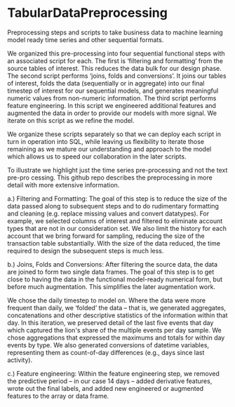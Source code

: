 # TabularDataPreprocessing

Preprocessing steps and scripts to take business data to machine learning model ready time series and other sequential formats.

We organized this pre-processing into four sequential functional steps with an associated script for each. The first is ‘filtering and formatting’ from the source tables of interest. This reduces the data bulk for our design phase. The second script performs ‘joins, folds and conversions’. It joins our tables of interest, folds the data (sequentially or in aggregate) into our final timestep of interest for our sequential models, and generates meaningful numeric values from non-numeric information. The third script performs feature engineering. In this script we engineered additional features and augmented the data in order to provide our models with more signal. We iterate on this script as we refine the model.

We organize these scripts separately so that we can deploy each script in turn in operation into SQL, while leaving us flexibility to iterate those remaining as we mature our understanding and approach to the model which allows us to speed our collaboration in the later scripts.

To illustrate we highlight just the time series pre-processing and not the text pre-pro cessing. This github repo describes the preprocessing in more detail with more extensive information.

a.)     Filtering and Formatting: The goal of this step is to reduce the size of the data passed along to subsequent steps and to do rudimentary formatting and cleaning (e.g. replace missing values and convert datatypes). For example, we selected columns of interest and filtered to eliminate account types that are not in our consideration set. We also limit the history for each account that we bring forward for sampling, reducing the size of the transaction table substantially. With the size of the data reduced, the time required to design the subsequent steps is much less. 

b.)     Joins, Folds and Conversions: After filtering the source data, the data are joined to form two single data frames. The goal of this step is to get close to having the data in the functional model-ready numerical form, but before much augmentation.  This simplifies the later augmentation work.

We chose the daily timestep to model on. Where the data were more frequent than daily, we ‘folded’ the data – that is, we generated aggregates, concatenations and other descriptive statistics of the information within that day.  In this iteration, we preserved detail of the last five events that day which captured the lion's share of the multiple events per day sample.  We chose aggregations that expressed the maximums and totals for within day events by type.  We also generated conversions of datetime variables, representing them as count-of-day differences (e.g., days since last activity). 

c.)     Feature engineering: Within the feature engineering step, we removed the predictive period – in our case 14 days – added derivative features, wrote out the final labels, and added new engineered or augmented features to the array or data frame.

